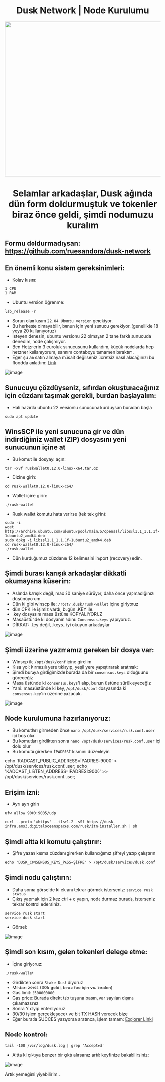 <h1 align="center"> Dusk Network | Node Kurulumu </h1>

<img src="https://media.giphy.com/media/BemKqR9RDK4V2/giphy.gif" width="1000" height="500">

<h1 align="center"> Selamlar arkadaşlar, Dusk ağında dün form doldurmuştuk ve tokenler biraz önce geldi, şimdi nodumuzu kuralım </h1>

## Formu doldurmadıysan: https://github.com/ruesandora/dusk-network

## En önemli konu sistem gereksinimleri:

* Kolay kısım:
```
1 CPU
1 RAM
```
* Ubuntu version öğrenme:
```
lsb_release -r
```
* Sorun olan kısım `22.04 Ubuntu version` gerekiyor.
* Bu herkeste olmayabilir, bunun için yeni sunucu gerekiyor. (genellikle 18 veya 20 kullanıyoruz)
* İsteyen denesin, ubuntu versionu 22 olmayan 2 tane farklı sunucuda denedim, node çalışmıyor.
* Ben Hetznerin 3 euroluk sunucusunu kullandım, küçük nodelarda hep hetzner kullanıyorum, sanırım contaboyu tamamen bıraktım.
* Eğer şu an satın almaya müsait değilseniz ücretsiz nasıl alacağınızı bu floodda anlattım: [Link](https://forum.rues.info/index.php?threads/sunucular-hakkinda-ve-tavsiye-olmayan-fikirlerim.2481/)

![image](https://user-images.githubusercontent.com/101149671/202677911-bac3fa2f-dd34-4589-9d3c-8f6c6f050266.png)

## Sunucuyu çözdüyseniz, sıfırdan okuşturacağınız için cüzdanı taşımak gerekli, burdan başlayalım:

* Hali hazırda ubuntu 22 versionlu sunucuna kurduysan buradan başla
```
sudo apt update
```
## WinsSCP ile yeni sunucuna gir ve dün indirdiğimiz wallet (ZIP) dosyasını yeni sunucunun içine at

* Bu komut ile dosyayı açın:
```
tar -xvf ruskwallet0.12.0-linux-x64.tar.gz
```
* Dizine girin:
```
cd rusk-wallet0.12.0-linux-x64/
```
* Wallet içine girin:
```
./rusk-wallet
```
* Rusk wallet komutu hata verirse (tek tek girin):
```
sudo -i
wget http://archive.ubuntu.com/ubuntu/pool/main/o/openssl/libssl1.1_1.1.1f-1ubuntu2_amd64.deb
sudo dpkg -i libssl1.1_1.1.1f-1ubuntu2_amd64.deb
cd rusk-wallet0.12.0-linux-x64/
./rusk-wallet
```
* Dün kurduğumuz cüzdanın 12 kelimesini import (recovery) edin.

## Şimdi burası karışık arkadaşlar dikkatli okumayana küserim:

* Aslında karışık değil, max 30 saniye sürüyor, daha önce yapmadığınızı düşünüyorum.
* Dün ki gibi winscp ile: `/root/.dusk/rusk-wallet` içine giriyoruz
* dün CPK ile işimiz vardı, bugün .KEY ile.
* .key dosyasını masa üstüne KOPYALIYORUZ
* Masaüstünde ki dosyanın adını: `Consensus.keys` yapıyoruz. 
* DİKKAT: .key değil, .keys.. iyi okuyun arkadaşlar

![image](https://user-images.githubusercontent.com/101149671/202683078-1e8f33e8-a280-49a7-8dd7-d85d608c39d1.png)

## Şimdi üzerine yazmamız gereken bir dosya var:

* Winscp ile `/opt/dusk/conf` içine girelim
* Kısa yol: Kırmızılı yere tıklayıp, yeşil yere yapıştırarak aratmak:
* Şimdi buraya girdiğimizde burada da bir `consensus.keys` olduğuunu göreceğiz
* Masa üstünde ki `consensus.keys`'i alıp, bunun üstüne sürükleyeceğiz
* Yani: masaüstünde ki key, `/opt/dusk/conf` dosyasında ki `consensus.key`'in üzerine yazacak.

![image](https://user-images.githubusercontent.com/101149671/202684754-dbaec15a-532c-4b90-a389-4d1ab954aa05.png)

## Node kurulumuna hazırlanıyoruz:

* Bu komutları girmeden önce `nano /opt/dusk/services/rusk.conf.user` içi boş olur
* Bu komutları girdikten sonra `nano /opt/dusk/services/rusk.conf.user` içi dolu olur
* Bu komutu girerken `İPADRESİ` kısmını düzenleyin

echo 'KADCAST_PUBLIC_ADDRESS=İPADRESİ:9000' > /opt/dusk/services/rusk.conf.user;
echo 'KADCAST_LISTEN_ADDRESS=İPADRESİ:9000' >> /opt/dusk/services/rusk.conf.user;

## Erişim izni:

* Ayrı ayrı girin

```
ufw allow 9000:9005/udp

curl --proto '=https' --tlsv1.2 -sSf https://dusk-infra.ams3.digitaloceanspaces.com/rusk/itn-installer.sh | sh
```
## Şimdi altta ki komutu çalıştırın:

* Şifre yazan kısma cüzdanı girerken kullandığımız şifreyi yazıp çalıştırın
```
echo 'DUSK_CONSENSUS_KEYS_PASS=ŞİFRE' > /opt/dusk/services/dusk.conf
```

## Şimdi nodu çalıştırın:

* Daha sonra görselde ki ekranı tekrar görmek isterseniz: `service rusk status`
* Çıkış yapmak için 2 kez ctrl + c yapın, node durmaz burada, isterseniz tekrar kontrol edersiniz.

```
service rusk start
service dusk start
```
* Görsel:

![image](https://user-images.githubusercontent.com/101149671/202687571-add761ac-d0fe-4d76-a9e5-9f07a0e9fe0a.png)

## Şimdi son kısım, gelen tokenleri delege etme:

* İçine giriyoruz:
```
./rusk-wallet
```
* Girdikten sonra `Stake Dusk` diyoruz
* Miktar: `29995` (30k geldi, biraz fee için vs. bırakın)
* Gas limit: `2500000000`
* Gas price: Burada direkt tab tuşuna basın, var sayılan dışına çıkamazsınız
* Sonra Y diyip enterliyoruz
* 30/30 işlem gerçekleşecek ve bit TX HASH verecek bize
* Eğer burada SUCCES yazıyorsa aratınca, işlem tamam: [Explorer Linki](https://explorer.dusk.network/transactions/)

## Node kontrol:
```
tail -100 /var/log/dusk.log | grep 'Accepted'
```

* Altta ki çıktıya benzer bir çıktı alırsanız artık keyfinize bakabilirsiniz:

![image](https://user-images.githubusercontent.com/101149671/202689226-c7d167d7-f3a1-4c03-be81-1979ec15dbe4.png)

Artık yemeğimi yiyebilirim..






